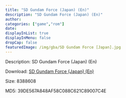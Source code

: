 ```yaml
---
title: "SD Gundam Force (Japan) (En)"
description: "SD Gundam Force (Japan) (En)"
author: 
categories: ["game","rom"]
date: 
displayInList: true
displayInMenu: false
dropCap: false
featuredImage: /img/gba/SD Gundam Force [Japan].jpg
---
```


Description: SD Gundam Force (Japan) (En)

Download: <a style="text-decoration:underline;" href="https://mega.nz/#!CfRG1aSZ!aUM3JUtw4m8qdMKJ4Um4tB6oNHvX7sP7xVdK-gSpXvg" target = "_blank" rel = "nofollow" > SD Gundam Force (Japan) (En)</a>

Size: 8388608

MD5: 39DE567A848AF58C088C621C89007C4E

